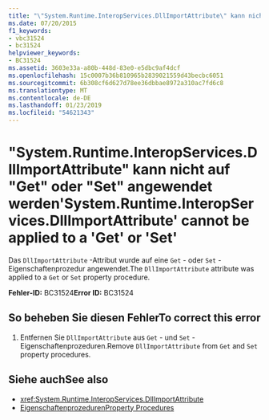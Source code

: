 ```yaml
---
title: "\"System.Runtime.InteropServices.DllImportAttribute\" kann nicht auf \"Get\" oder \"Set\" angewendet werden"
ms.date: 07/20/2015
f1_keywords:
- vbc31524
- bc31524
helpviewer_keywords:
- BC31524
ms.assetid: 3603e33a-a80b-448d-83e0-e5dbc9af4dcf
ms.openlocfilehash: 15c0007b36b810965b2839021559d43becbc6051
ms.sourcegitcommit: 6b308cf6d627d78ee36dbbae8972a310ac7fd6c8
ms.translationtype: MT
ms.contentlocale: de-DE
ms.lasthandoff: 01/23/2019
ms.locfileid: "54621343"
---
```

# <a name="systemruntimeinteropservicesdllimportattribute-cannot-be-applied-to-a-get-or-set"></a><span data-ttu-id="b791a-102">"System.Runtime.InteropServices.DllImportAttribute" kann nicht auf "Get" oder "Set" angewendet werden</span><span class="sxs-lookup"><span data-stu-id="b791a-102">'System.Runtime.InteropServices.DllImportAttribute' cannot be applied to a 'Get' or 'Set'</span></span>
<span data-ttu-id="b791a-103">Das `DllImportAttribute` -Attribut wurde auf eine `Get` - oder `Set` -Eigenschaftenprozedur angewendet.</span><span class="sxs-lookup"><span data-stu-id="b791a-103">The `DllImportAttribute` attribute was applied to a `Get` or `Set` property procedure.</span></span>  
  
 <span data-ttu-id="b791a-104">**Fehler-ID:** BC31524</span><span class="sxs-lookup"><span data-stu-id="b791a-104">**Error ID:** BC31524</span></span>  
  
## <a name="to-correct-this-error"></a><span data-ttu-id="b791a-105">So beheben Sie diesen Fehler</span><span class="sxs-lookup"><span data-stu-id="b791a-105">To correct this error</span></span>  
  
1.  <span data-ttu-id="b791a-106">Entfernen Sie `DllImportAttribute` aus `Get` - und `Set` -Eigenschaftenprozeduren.</span><span class="sxs-lookup"><span data-stu-id="b791a-106">Remove `DllImportAttribute` from `Get` and `Set` property procedures.</span></span>  
  
## <a name="see-also"></a><span data-ttu-id="b791a-107">Siehe auch</span><span class="sxs-lookup"><span data-stu-id="b791a-107">See also</span></span>
- <xref:System.Runtime.InteropServices.DllImportAttribute>
- [<span data-ttu-id="b791a-108">Eigenschaftenprozeduren</span><span class="sxs-lookup"><span data-stu-id="b791a-108">Property Procedures</span></span>](../../visual-basic/programming-guide/language-features/procedures/property-procedures.md)
